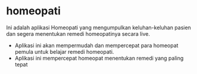 # homeopati

Ini adalah aplikasi Homeopati yang mengumpulkan keluhan-keluhan pasien dan segera menentukan remedi homeopatinya secara live.

- Aplikasi ini akan mempermudah dan mempercepat para homeopat pemula untuk belajar remedi homeopati.
- Aplikasi ini mempercepat homeopat menentukan remedi yang paling tepat

